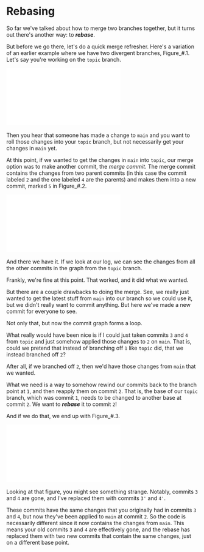 # Rebasing

So far we've talked about how to merge two branches together, but it
turns out there's another way: to ***rebase***.

But before we go there, let's do a quick merge refresher. Here's a
variation of an earlier example where we have two divergent branches,
Figure_#.1. Let's say you're working on the `topic` branch.

![Two divergent branches.](img_110_010.pdf "Two divergent branches.")

Then you hear that someone has made a change to `main` and you want to
roll those changes into your `topic` branch, but not necessarily get your
changes in `main` yet.

At this point, if we wanted to get the changes in `main` into
`topic`, our merge option was to make another commit, the *merge commit*.
The merge commit contains the changes from two parent commits (in this
case the commit labeled `2` and the one labeled `4` are the parents) and
makes them into a new commit, marked `5` in Figure_#.2.

![Two divergent branches, merged.](img_110_020.pdf "Two divergent branches, merged.")

And there we have it. If we look at our log, we can see the changes from
all the other commits in the graph from the `topic` branch.

Frankly, we're fine at this point. That worked, and it did what we
wanted.

But there are a couple drawbacks to doing the merge. See, we really just
wanted to get the latest stuff from `main` into our branch so we could
use it, but we didn't really want to commit anything. But here we've
made a new commit for everyone to see.

Not only that, but now the commit graph forms a loop.

What really would have been nice is if I could just taken commits `3`
and `4` from `topic` and just somehow applied those changes to `2` on
`main`. That is, could we pretend that instead of branching off `1` like
`topic` did, that we instead branched off `2`?

After all, if we branched off `2`, then we'd have those changes from
`main` that we wanted.

What we need is a way to somehow rewind our commits back to the branch
point at `1`, and then reapply them on commit `2`. That is, the base of
our `topic` branch, which was commit `1`, needs to be changed to another
base at commit `2`. We want to ***rebase*** it to commit `2`!

And if we do that, we end up with Figure_#.3.

![`topic` branch rebased on `main`.](img_110_020.pdf "topic branch rebased on main")

Looking at that figure, you might see something strange. Notably,
commits `3` and `4` are gone, and I've replaced them with commits `3'`
and `4'`.

These commits have the same changes that you originally had in commits
`3` and `4`, but now they've been applied to `main` at commit `2`. So
the code is necessarily different since it now contains the changes from
`main`. This means your old commits `3` and `4` are effectively gone,
and the rebase has replaced them with two new commits that contain the
same changes, just on a different base point.

